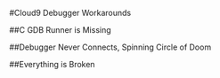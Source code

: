 #Cloud9 Debugger Workarounds

##C GDB Runner is Missing

##Debugger Never Connects, Spinning Circle of Doom

##Everything is Broken
